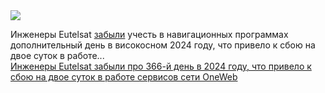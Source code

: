 <!--2025-01-07 09:33:01-->
<div class="yb">
  <div class="rss smaller1 habr"><img src="https://habrastorage.org/getpro/habr/upload_files/ff0/123/fee/ff0123feee5503426d710df519e0df43.jpg" /><p>Инженеры Eutelsat <a href="https://www.theregister.com/2025/01/06/eutelsat_oneweb_leap_year/" rel="noopener noreferrer nofollow">забыли</a> учесть в навигационных программах дополнительный день в високосном 2024 году, что привело к сбою на двое суток в работе... <br><a class="light" href="https://habr.com/ru/news/871994/?utm_source=habrahabr&utm_medium=rss&utm_campaign=871994">Инженеры Eutelsat забыли про 366-й день в 2024 году, что привело к сбою на двое суток в работе сервисов сети OneWeb</a></div>
</div>
